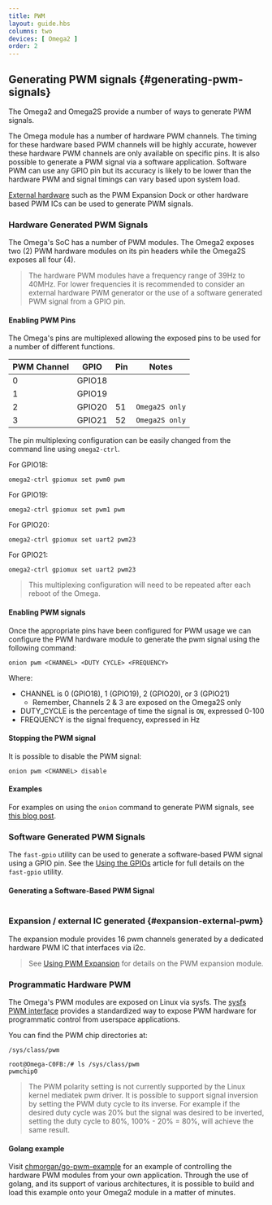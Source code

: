 ```yaml
---
title: PWM
layout: guide.hbs
columns: two
devices: [ Omega2 ]
order: 2
---
```


## Generating PWM signals {#generating-pwm-signals}

The Omega2 and Omega2S provide a number of ways to generate PWM signals.

The Omega module has a number of hardware PWM channels. The timing for these hardware based PWM channels will be highly accurate,
however these hardware PWM channels are only available on specific pins. It is also possible to generate a PWM signal via
a software application. Software PWM can use any GPIO pin but its accuracy is likely to be lower than the hardware PWM and
signal timings can vary based upon system load.

[External hardware](#expansion-external-pwm) such as the PWM Expansion Dock or other hardware based PWM ICs can be used to generate PWM signals.

### Hardware Generated PWM Signals

The Omega's SoC has a number of PWM modules. The Omega2 exposes two (2) PWM hardware modules on its pin headers while the Omega2S exposes all four (4).

> The hardware PWM modules have a frequency range of 39Hz to 40MHz. For lower frequencies it is recommended to consider an external hardware PWM generator or the use of a software generated PWM signal from a GPIO pin.

#### Enabling PWM Pins
The Omega's pins are multiplexed allowing the exposed pins to be used for a number of different functions.

| PWM Channel | GPIO   | Pin | Notes          |
|-------------|--------|-----|----------------|
| 0           | GPIO18 |     |                |
| 1           | GPIO19 |     |                |
| 2           | GPIO20 | 51  | `Omega2S only` |
| 3           | GPIO21 | 52  | `Omega2S only` |

The pin multiplexing configuration can be easily changed from the command line using `omega2-ctrl`.

For GPIO18:
```
omega2-ctrl gpiomux set pwm0 pwm
```

For GPIO19:
```
omega2-ctrl gpiomux set pwm1 pwm
```

For GPIO20:
```
omega2-ctrl gpiomux set uart2 pwm23
```

For GPIO21:
```
omega2-ctrl gpiomux set uart2 pwm23
```

> This multiplexing configuration will need to be repeated after each reboot of the Omega.

#### Enabling PWM signals

Once the appropriate pins have been configured for PWM usage we can configure the PWM hardware module to generate the pwm signal using the following command:
```
onion pwm <CHANNEL> <DUTY CYCLE> <FREQUENCY>
```

Where:

* CHANNEL is 0 (GPIO18), 1 (GPIO19), 2 (GPIO20), or 3 (GPIO21)
  * Remember, Channels 2 & 3 are exposed on the Omega2S only
* DUTY_CYCLE is the percentage of time the signal is `ON`, expressed 0-100
* FREQUENCY is the signal frequency, expressed in Hz

#### Stopping the PWM signal

It is possible to disable the PWM signal:
```
onion pwm <CHANNEL> disable
```

#### Examples

For examples on using the `onion` command to generate PWM signals, see [this blog post](https://onion.io/2bt-hardware-pwm-omega2/).

### Software Generated PWM Signals

The `fast-gpio` utility can be used to generate a software-based PWM signal using a GPIO pin. See the [Using the GPIOs](#fast-gpio) article for full details on the `fast-gpio` utility.

#### Generating a Software-Based PWM Signal

```{r child = './using-gpios-fast-gpio-pwm.md'}
```

### Expansion / external IC generated {#expansion-external-pwm}
The expansion module provides 16 pwm channels generated by a dedicated hardware PWM IC that interfaces via i2c.

> See [Using PWM Expansion](#using-pwm-expansion) for details on the PWM expansion module.

### Programmatic Hardware PWM

The Omega's PWM modules are exposed on Linux via sysfs. The [sysfs PWM interface](https://www.kernel.org/doc/Documentation/pwm.txt)
provides a standardized way to expose PWM hardware for programmatic control from userspace applications.

You can find the PWM chip directories at:

```
/sys/class/pwm
```

```
root@Omega-C0FB:/# ls /sys/class/pwm
pwmchip0
```

> The PWM polarity setting is not currently supported by the Linux kernel mediatek pwm driver. It is possible to support signal inversion by setting the PWM duty cycle to its inverse. For example if the desired duty cycle was 20% but the signal was desired to be inverted, setting the duty cycle to 80%, 100% - 20% = 80%, will achieve the same result.

#### Golang example

Visit [chmorgan/go-pwm-example](https://github.com/chmorgan/go-pwm-example) for an example of controlling the hardware PWM modules from your own application. Through the use of golang, and its support of various architectures, it is possible to build and load this example onto your Omega2 module in a matter of minutes.
